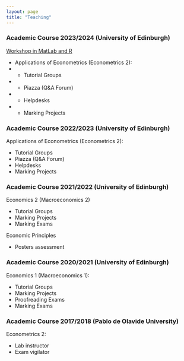 ```yaml
---
layout: page
title: "Teaching"
---
```


### Academic Course 2023/2024 (University of Edinburgh)
[Workshop in MatLab and R](https://drive.google.com/drive/folders/19V8lrBt6z0JtyEiP-StclcESlYvwsb5D?usp=sharing)

- Applications of Econometrics (Econometrics 2):
- - Tutorial Groups
- - Piazza (Q&A Forum)
- - Helpdesks
- - Marking Projects

### Academic Course 2022/2023 (University of Edinburgh)
Applications of Econometrics (Econometrics 2):
- Tutorial Groups 
- Piazza (Q&A Forum)
- Helpdesks
- Marking Projects

### Academic Course 2021/2022 (University of Edinburgh)
Economics 2 (Macroeconomics 2)
- Tutorial Groups
- Marking Projects
- Marking Exams

Economic Principles
-  Posters assessment

### Academic Course 2020/2021 (University of Edinburgh)
Economics 1 (Macroeconomics 1):
- Tutorial Groups
- Marking Projects
- Proofreading Exams
- Marking Exams

### Academic Course 2017/2018 (Pablo de Olavide University)
Econometrics 2:
- Lab instructor
- Exam vigilator

